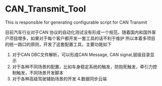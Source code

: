 # CAN_Transmit_Tool
This is responsible for generating configurable script for CAN Transmit
        
目前汽车行业对于CAN 协议的自动化测试没有形成一个规范，随着国内和国外客户项目增多，如果对于每个客户都开发一套工具的话不利于维护
所以本着多项目的统一路口的原则，开发了这套配置工具，主要功能如下
1. 对于CAN DBC文件解析，可以形成CAN Message, CAN signal,层级目录显示
2. 对于各种不同场景的配置，比如车身稳定系统的触发，防抱死触发，牵引力控制触发，不同场景开发脚本
3. 对于各种高级驾驶辅助场景的开发
4.数据同步云端
